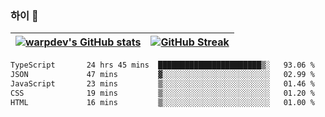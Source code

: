 
### 하이 👋
[![warpdev's GitHub stats](https://github-readme-stats.vercel.app/api?username=warpdev&show_icons=true&theme=vue-dark)](#) |[![GitHub Streak](https://github-readme-streak-stats.herokuapp.com/?user=warpdev&theme=dark)](#)
--- | --- |
<!--START_SECTION:waka-->

```txt
TypeScript       24 hrs 45 mins  ███████████████████████▒░   93.06 %
JSON             47 mins         ▓░░░░░░░░░░░░░░░░░░░░░░░░   02.99 %
JavaScript       23 mins         ▒░░░░░░░░░░░░░░░░░░░░░░░░   01.46 %
CSS              19 mins         ▒░░░░░░░░░░░░░░░░░░░░░░░░   01.20 %
HTML             16 mins         ▒░░░░░░░░░░░░░░░░░░░░░░░░   01.00 %
```

<!--END_SECTION:waka-->

<!--
**warpdev/warpdev** is a ✨ _special_ ✨ repository because its `README.md` (this file) appears on your GitHub profile.

Here are some ideas to get you started:

- 🔭 I’m currently working on ...
- 🌱 I’m currently learning ...
- 👯 I’m looking to collaborate on ...
- 🤔 I’m looking for help with ...
- 💬 Ask me about ...
- 📫 How to reach me: ...
- 😄 Pronouns: ...
- ⚡ Fun fact: ...
-->
